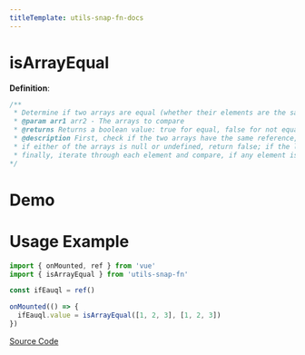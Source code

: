 ```yaml
---
titleTemplate: utils-snap-fn-docs
---
```


# isArrayEqual

**Definition**:

```js
/**
 * Determine if two arrays are equal (whether their elements are the same)
 * @param arr1 arr2 - The arrays to compare
 * @returns Returns a boolean value: true for equal, false for not equal
 * @description First, check if the two arrays have the same reference, if so, return true directly
 * if either of the arrays is null or undefined, return false; if the lengths of the two arrays are different, return false;
 * finally, iterate through each element and compare, if any element is not equal, return false, otherwise return true
*/
```

# Demo

<Box>
  <IsArrayEqualDemo />
</Box>

# Usage Example

```ts
import { onMounted, ref } from 'vue'
import { isArrayEqual } from 'utils-snap-fn'

const ifEauql = ref()

onMounted(() => {
  ifEauql.value = isArrayEqual([1, 2, 3], [1, 2, 3])
})
```

[Source Code](https://github.com/guxuerui/utils-snap-fn/blob/main/src/playground/array/isArrayEqual.ts)
